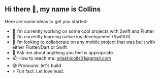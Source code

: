 ## Hi there 👋, my name is Collins


Here are some ideas to get you started:

- 🔭 I’m currently working on some cool projects with Swift and Flutter
- 🌱 I’m currently learning native ios development (SwiftUI)
- 👯 I’m looking to collaborate on any mobile project that was built with either Flutter/Dart or Swift
- 💬 Ask me about anything you feel is appropriate.
- 📫 How to reach me: oriakhicolls01@gmail.com
- 😄 Pronouns: let's build
- ⚡ Fun fact: Let love lead.
